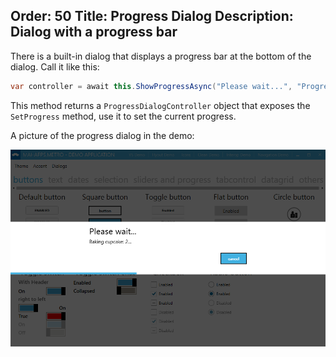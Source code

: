Order: 50
Title: Progress Dialog
Description: Dialog with a progress bar
---

There is a built-in dialog that displays a progress bar at the bottom of the dialog. Call it like this:

```csharp
var controller = await this.ShowProgressAsync("Please wait...", "Progress message");
```
    
This method returns a `ProgressDialogController` object that exposes the `SetProgress` method, use it to set the current progress.

A picture of the progress dialog in the demo:

![](images/progressdialog.png)
